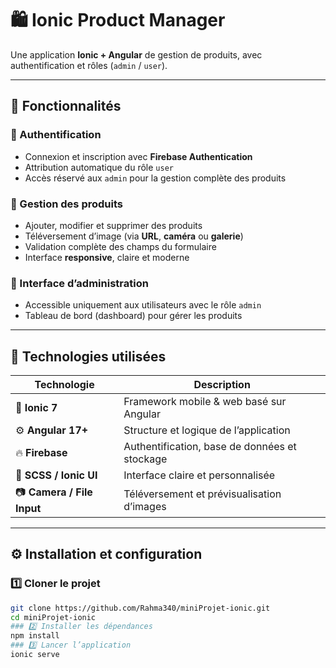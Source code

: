 # 🛍️ Ionic Product Manager

Une application **Ionic + Angular** de gestion de produits, avec authentification et rôles (`admin` / `user`).

---

## 🚀 Fonctionnalités

### 👤 Authentification
- Connexion et inscription avec **Firebase Authentication**  
- Attribution automatique du rôle `user`  
- Accès réservé aux `admin` pour la gestion complète des produits  

### 🧾 Gestion des produits
- Ajouter, modifier et supprimer des produits  
- Téléversement d’image (via **URL**, **caméra** ou **galerie**)  
- Validation complète des champs du formulaire  
- Interface **responsive**, claire et moderne  

### 🧠 Interface d’administration
- Accessible uniquement aux utilisateurs avec le rôle `admin`  
- Tableau de bord (dashboard) pour gérer les produits  

---

## 🧰 Technologies utilisées

| Technologie | Description |
|--------------|-------------|
| 🧩 **Ionic 7** | Framework mobile & web basé sur Angular |
| ⚙️ **Angular 17+** | Structure et logique de l’application |
| 🔥 **Firebase** | Authentification, base de données et stockage |
| 🎨 **SCSS / Ionic UI** | Interface claire et personnalisée |
| 📷 **Camera / File Input** | Téléversement et prévisualisation d’images |

---

## ⚙️ Installation et configuration

### 1️⃣ Cloner le projet
```bash
git clone https://github.com/Rahma340/miniProjet-ionic.git
cd miniProjet-ionic
### 2️⃣ Installer les dépendances
npm install
### 3️⃣ Lancer l’application
ionic serve




